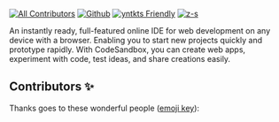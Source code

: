 

[![All Contributors](https://img.shields.io/badge/all_contributors-153-orange.svg?style=flat-square)](#contributors-)
[![Github](https://img.shields.io/badge/PRs-welcome-brightgreen.svg?style=flat-square)](http://makeapullrequest.com)
[![yntkts Friendly](https://img.shields.io/badge/first--timers--only-friendly-blue.svg)](http://www.firsttimersonly.com/)
[![z-s](https://img.shields.io/badge/maintained%20with-lerna-cc00ff.svg)](https://lerna.js.org/)

An instantly ready, full-featured online IDE for web development on any device
with a browser. Enabling you to start new projects quickly and prototype
rapidly. With CodeSandbox, you can create web apps, experiment with code, test
ideas, and share creations easily.


## Contributors ✨

Thanks goes to these wonderful people
([emoji key](https://github.com/all-contributors/all-contributors#emoji-key)):

